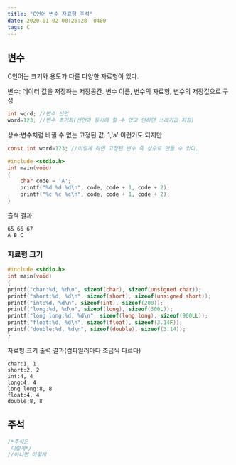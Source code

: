 ```yaml
---
title: "C언어 변수 자료형 주석"
date: 2020-01-02 08:26:28 -0400
tags: C 
---
```


## 변수

C언어는 크기와 용도가 다른 다양한 자료형이 있다. 

변수: 데이터 값을 저장하는 저장공간. 변수 이름, 변수의 자료형, 변수의 저장값으로 구성
```c
int word; //변수 선언
word=123; //변수 초기화(선언과 동시에 할 수 있고 안하면 쓰레기값 저장)
```

상수:변수처럼 바뀔 수 없는 고정된 값.
1,'a' 이런거도 되지만

```c
const int word=123; //이렇게 하면 고정된 변수 즉 상수로 만들 수 있다.
```


```c
#include <stdio.h>
int main(void)
{
    char code = 'A';
	printf("%d %d %d\n", code, code + 1, code + 2);
	printf("%c %c %c\n", code, code + 1, code + 2);
}
```
출력 결과
```
65 66 67
A B C
```

### 자료형 크기

```c
#include <stdio.h>
int main(void)
{
printf("char:%d, %d\n", sizeof(char), sizeof(unsigned char));
printf("short:%d, %d\n", sizeof(short), sizeof(unsigned short));
printf("int:%d, %d\n", sizeof(int), sizeof(200));
printf("long:%d, %d\n", sizeof(long), sizeof(300L));
printf("long long:%d, %d\n", sizeof(long long), sizeof(900LL));
printf("float:%d, %d\n", sizeof(float), sizeof(3.14F));
printf("double:%d, %d\n", sizeof(double), sizeof(3.14));
}
```


자료형 크기 출력 결과(컴파일러마다 조금씩 다르다)


```
char:1, 1
short:2, 2
int:4, 4
long:4, 4
long long:8, 8
float:4, 4
double:8, 8
```


## 주석
```c
/*주석은
 이렇게*/
//아니면 이렇게
```
